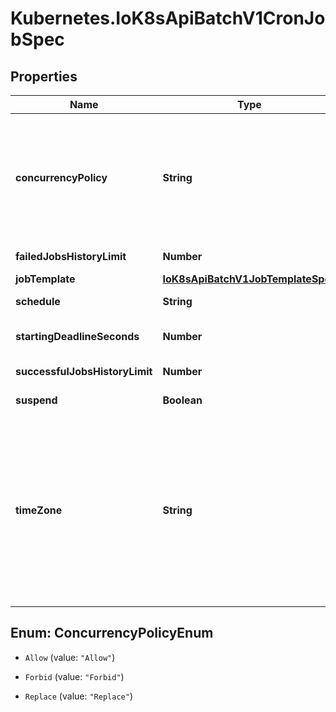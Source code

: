 # Kubernetes.IoK8sApiBatchV1CronJobSpec

## Properties

Name | Type | Description | Notes
------------ | ------------- | ------------- | -------------
**concurrencyPolicy** | **String** | Specifies how to treat concurrent executions of a Job. Valid values are:  - \&quot;Allow\&quot; (default): allows CronJobs to run concurrently; - \&quot;Forbid\&quot;: forbids concurrent runs, skipping next run if previous run hasn&#39;t finished yet; - \&quot;Replace\&quot;: cancels currently running job and replaces it with a new one  Possible enum values:  - &#x60;\&quot;Allow\&quot;&#x60; allows CronJobs to run concurrently.  - &#x60;\&quot;Forbid\&quot;&#x60; forbids concurrent runs, skipping next run if previous hasn&#39;t finished yet.  - &#x60;\&quot;Replace\&quot;&#x60; cancels currently running job and replaces it with a new one. | [optional] 
**failedJobsHistoryLimit** | **Number** | The number of failed finished jobs to retain. Value must be non-negative integer. Defaults to 1. | [optional] 
**jobTemplate** | [**IoK8sApiBatchV1JobTemplateSpec**](IoK8sApiBatchV1JobTemplateSpec.md) |  | 
**schedule** | **String** | The schedule in Cron format, see https://en.wikipedia.org/wiki/Cron. | 
**startingDeadlineSeconds** | **Number** | Optional deadline in seconds for starting the job if it misses scheduled time for any reason.  Missed jobs executions will be counted as failed ones. | [optional] 
**successfulJobsHistoryLimit** | **Number** | The number of successful finished jobs to retain. Value must be non-negative integer. Defaults to 3. | [optional] 
**suspend** | **Boolean** | This flag tells the controller to suspend subsequent executions, it does not apply to already started executions.  Defaults to false. | [optional] 
**timeZone** | **String** | The time zone name for the given schedule, see https://en.wikipedia.org/wiki/List_of_tz_database_time_zones. If not specified, this will default to the time zone of the kube-controller-manager process. The set of valid time zone names and the time zone offset is loaded from the system-wide time zone database by the API server during CronJob validation and the controller manager during execution. If no system-wide time zone database can be found a bundled version of the database is used instead. If the time zone name becomes invalid during the lifetime of a CronJob or due to a change in host configuration, the controller will stop creating new new Jobs and will create a system event with the reason UnknownTimeZone. More information can be found in https://kubernetes.io/docs/concepts/workloads/controllers/cron-jobs/#time-zones | [optional] 



## Enum: ConcurrencyPolicyEnum


* `Allow` (value: `"Allow"`)

* `Forbid` (value: `"Forbid"`)

* `Replace` (value: `"Replace"`)




